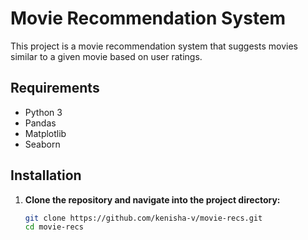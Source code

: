 # Movie Recommendation System

This project is a movie recommendation system that suggests movies similar to a given movie based on user ratings.

## Requirements

- Python 3
- Pandas
- Matplotlib
- Seaborn

## Installation

1. **Clone the repository and navigate into the project directory:**

   ```bash
   git clone https://github.com/kenisha-v/movie-recs.git
   cd movie-recs
